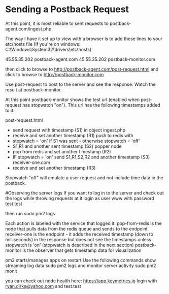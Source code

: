 # Sending a Postback Request

At this point, it is most reliable to sent requests to postback-agent.com/ingest.php

The way I have it set up to view with a browser is to add these lines to your etc/hosts file
(If you're on windows: C:\Windows\System32\drivers\etc\hosts)

45.55.35.202    postback-agent.com
45.55.35.202    postback-monitor.com

then click to browse to <a href="http://postback-agent.com/post-request.html" target="_blank">http://postback-agent.com/post-request.html</a>
and click to browse to <a href="http://postback-monitor.com" target="_blank">http://postback-monitor.com</a>

Use post-request to post to the server and see the response.
Watch the result at postback-monitor.

At this point postback-monitor shows the test url (enabled when post-request has stopwatch "on").
This url has the following timestamps added to it:

post-request.html
- send request with timestamp (S1) in object
ingest.php
- receive and set another timestamp (R1)
push to redis with
- stopwatch = 'on' if S1 was sent - otherwise stopwatch = 'off'
- S1,R1 and another sent timestamp (S2)
popper node
- pop from redis and set another timestamp (R2)
- IF stopwatch = 'on' send S1,R1,S2,R2 and another timestamp (S3)
receiver-one.com
- receive and set another timestamp (R3)


Stopwatch "off" will emulate a user request and not include time data in the postback.


#Observing the server logs
If you want to log in to the server and check out the logs while throwing requests at it
login as user www with password test.test

then run
sudo pm2 logs

Each action is labeled with the service that logged it:
pop-from-redis is the node that pulls data from the redis queue and sends to the endpoint
receiver-one is the endpoint - it adds the received timestamp (down to milliseconds) in the response but does not see the timestamps unless stopwatch is 'on' (stopwatch is described in the next section)
postback-monitor is the observer that gets timestamp data for visualization


pm2 starts/manages apps on restart
Use the following commands show streaming log data
sudo pm2 logs
and monitor server activity
sudo pm2 monit

you can check out node health here:
<a href=https://app.keymetrics.io>https://app.keymetrics.io</a>
login with ryan.dirks@yahoo.com and test.test



